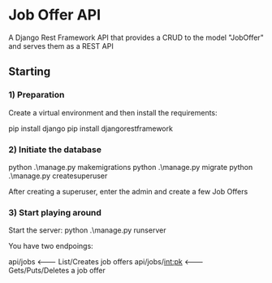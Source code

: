 # Job Offer API
A Django Rest Framework API that provides a CRUD to the model "JobOffer" and serves them as a REST API


## Starting

### 1) Preparation
Create a virtual environment and then install the requirements:

pip install django
pip install djangorestframework

### 2) Initiate the database

python .\manage.py makemigrations
python .\manage.py migrate
python .\manage.py createsuperuser

After creating a superuser, enter the admin and create a few Job Offers

### 3) Start playing around

Start the server:
python .\manage.py runserver

You have two endpoings:

api/jobs <--- List/Creates job offers
api/jobs/<int:pk> <--- Gets/Puts/Deletes a job offer

